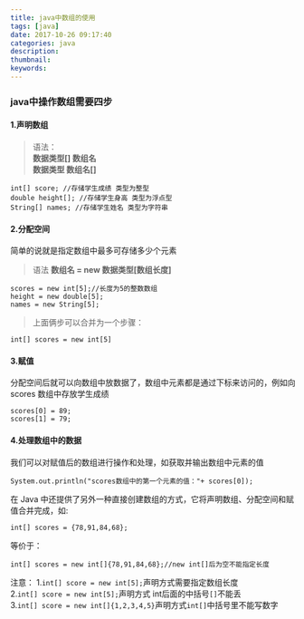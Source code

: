 ```yaml
---
title: java中数组的使用
tags: [java]
date: 2017-10-26 09:17:40
categories: java
description:
thumbnail: 
keywords:
---
```

### java中操作数组需要四步
#### 1.声明数组
> 语法：   
    **数据类型[] 数组名**  
    **数据类型 数组名[]**  
```
int[] score; //存储学生成绩 类型为整型
double height[]; //存储学生身高 类型为浮点型
String[] names; //存储学生姓名 类型为字符串
```
<!-- more -->
#### 2.分配空间
简单的说就是指定数组中最多可存储多少个元素
> 语法 **数组名 = new 数据类型[数组长度]**
```
scores = new int[5];//长度为5的整数数组
height = new double[5];
names = new String[5];
```
> 上面俩步可以合并为一个步骤：
```
int[] scores = new int[5]
```
#### 3.赋值
分配空间后就可以向数组中放数据了，数组中元素都是通过下标来访问的，例如向 scores 数组中存放学生成绩
```
scores[0] = 89;
scores[1] = 79;
```
#### 4.处理数组中的数据
我们可以对赋值后的数组进行操作和处理，如获取并输出数组中元素的值
```
System.out.println("scores数组中的第一个元素的值："+ scores[0]);
```
在 Java 中还提供了另外一种直接创建数组的方式，它将声明数组、分配空间和赋值合并完成，如:
```
int[] scores = {78,91,84,68};
```
等价于：
```
int[] scores = new int[]{78,91,84,68};//new int[]后为空不能指定长度
```
注意：
1.`int[] score = new int[5];`声明方式需要指定数组长度  
2.`int[] score = new int[5];`声明方式 int后面的中括号`[]`不能丢  
3.`int[] score = new int[]{1,2,3,4,5}`声明方式`int[]`中括号里不能写数字
